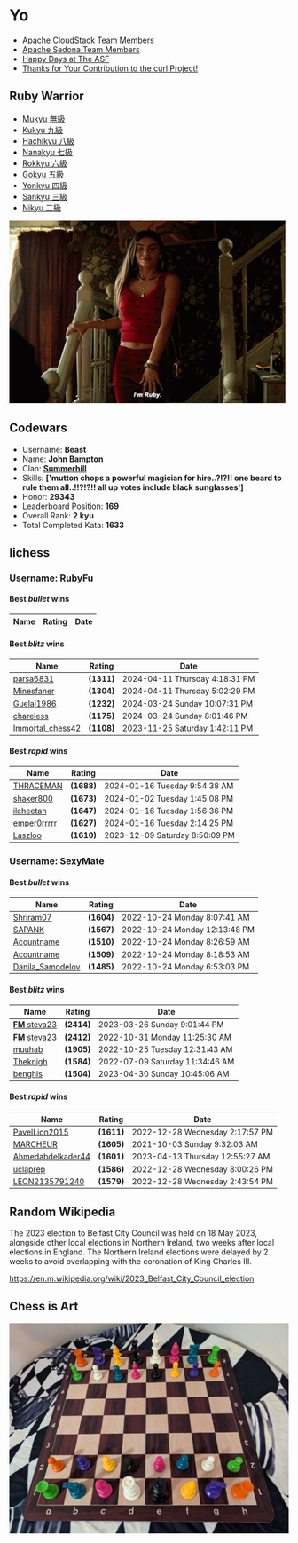 <!-- start-data -->
# Yo

- [Apache CloudStack Team Members](https://cloudstack.apache.org/who)
- [Apache Sedona Team Members](https://sedona.apache.org/latest-snapshot/community/contributor/)
- [Happy Days at The ASF](https://www.mail-archive.com/dev@cloudstack.apache.org/msg100220.html)
- [Thanks for Your Contribution to the curl Project!](https://curl.se/docs/thanks.html)

## Ruby Warrior

- [Mukyu 無級](https://github.com/robygems)
- [Kukyu 九級](https://github.com/ruby/ruby/commit/97a114de44c71c688e8ba928da41bc396153ef5d)
- [Hachikyu 八級](https://github.com/sponsors/hsbt#sponsors)
- [Nanakyu 七級](https://github.com/whitesmith/rubycritic/graphs/contributors)
- [Rokkyu 六級](https://github.com/mruby/mruby.github.io/graphs/contributors)
- [Gokyu 五級](https://contributors.rubyonrails.org/)
- [Yonkyu 四級](https://github.com/mruby/mgem-list/graphs/contributors)
- [Sankyu 三級](https://github.com/mruby/mruby/graphs/contributors)
- [Nikyu 二級](https://www.codewars.com/users/Beast)

![I'm Ruby !??!!! 👺](images/ImRuby.gif)

## Codewars

- Username: __Beast__
- Name: __John Bampton__
- Clan: __[Summerhill](https://en.wikipedia.org/wiki/Summerhill_School)__
- Skills: __['mutton chops a powerful magician for hire..?!?!! one beard to rule them all..!!?!?!! all up votes include black sunglasses']__
- Honor: __29343__
- Leaderboard Position: __169__
- Overall Rank: __2 kyu__
- Total Completed Kata: __1633__

## lichess

### Username: RubyFu

#### Best *bullet* wins

| Name | Rating | Date |
| - | - | - |

#### Best *blitz* wins

| Name | Rating | Date |
| - | - | - |
| [parsa6831](https://lichess.org/@/parsa6831) | __(1311)__ | 2024-04-11 Thursday 4:18:31 PM |
| [Minesfaner](https://lichess.org/@/Minesfaner) | __(1304)__ | 2024-04-11 Thursday 5:02:29 PM |
| [Guelai1986](https://lichess.org/@/Guelai1986) | __(1232)__ | 2024-03-24 Sunday 10:07:31 PM |
| [chareless](https://lichess.org/@/chareless) | __(1175)__ | 2024-03-24 Sunday 8:01:46 PM |
| [Immortal_chess42](https://lichess.org/@/Immortal_chess42) | __(1108)__ | 2023-11-25 Saturday 1:42:11 PM |

#### Best *rapid* wins

| Name | Rating | Date |
| - | - | - |
| [THRACEMAN](https://lichess.org/@/THRACEMAN) | __(1688)__ | 2024-01-16 Tuesday 9:54:38 AM |
| [shaker800](https://lichess.org/@/shaker800) | __(1673)__ | 2024-01-02 Tuesday 1:45:08 PM |
| [ilcheetah](https://lichess.org/@/ilcheetah) | __(1647)__ | 2024-01-16 Tuesday 1:56:36 PM |
| [emper0rrrrr](https://lichess.org/@/emper0rrrrr) | __(1627)__ | 2024-01-16 Tuesday 2:14:25 PM |
| [Laszloo](https://lichess.org/@/Laszloo) | __(1610)__ | 2023-12-09 Saturday 8:50:09 PM |

### Username: SexyMate

#### Best *bullet* wins

| Name | Rating | Date |
| - | - | - |
| [Shriram07](https://lichess.org/@/Shriram07) | __(1604)__ | 2022-10-24 Monday 8:07:41 AM |
| [SAPANK](https://lichess.org/@/SAPANK) | __(1567)__ | 2022-10-24 Monday 12:13:48 PM |
| [Acountname](https://lichess.org/@/Acountname) | __(1510)__ | 2022-10-24 Monday 8:26:59 AM |
| [Acountname](https://lichess.org/@/Acountname) | __(1509)__ | 2022-10-24 Monday 8:18:53 AM |
| [Danila_Samodelov](https://lichess.org/@/Danila_Samodelov) | __(1485)__ | 2022-10-24 Monday 6:53:03 PM |

#### Best *blitz* wins

| Name | Rating | Date |
| - | - | - |
| [__FM__ steva23](https://lichess.org/@/steva23) | __(2414)__ | 2023-03-26 Sunday 9:01:44 PM |
| [__FM__ steva23](https://lichess.org/@/steva23) | __(2412)__ | 2022-10-31 Monday 11:25:30 AM |
| [muuhab](https://lichess.org/@/muuhab) | __(1905)__ | 2022-10-25 Tuesday 12:31:43 AM |
| [Theknigh](https://lichess.org/@/Theknigh) | __(1584)__ | 2022-07-09 Saturday 11:34:46 AM |
| [benghis](https://lichess.org/@/benghis) | __(1504)__ | 2023-04-30 Sunday 10:45:06 AM |

#### Best *rapid* wins

| Name | Rating | Date |
| - | - | - |
| [PavelLion2015](https://lichess.org/@/PavelLion2015) | __(1611)__ | 2022-12-28 Wednesday 2:17:57 PM |
| [MARCHEUR](https://lichess.org/@/MARCHEUR) | __(1605)__ | 2021-10-03 Sunday 9:32:03 AM |
| [Ahmedabdelkader44](https://lichess.org/@/Ahmedabdelkader44) | __(1601)__ | 2023-04-13 Thursday 12:55:27 AM |
| [uclaprep](https://lichess.org/@/uclaprep) | __(1586)__ | 2022-12-28 Wednesday 8:00:26 PM |
| [LEON2135791240](https://lichess.org/@/LEON2135791240) | __(1579)__ | 2022-12-28 Wednesday 2:43:54 PM |

## Random Wikipedia

The 2023 election to Belfast City Council was held on 18 May 2023, alongside other local elections in Northern Ireland, two weeks after local elections in England. The Northern Ireland elections were delayed by 2 weeks to avoid overlapping with the coronation of King Charles III.

https://en.m.wikipedia.org/wiki/2023_Belfast_City_Council_election

## Chess is Art

![Chess Art 1](images/multi-color-chess-set.jpg)
